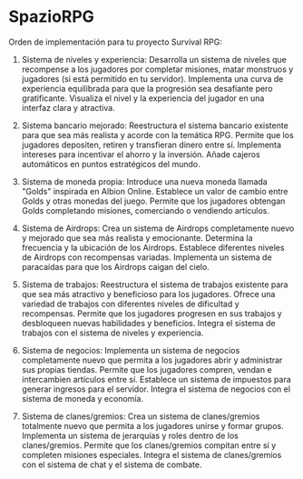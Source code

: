 # SpazioRPG
Orden de implementación para tu proyecto Survival RPG:

1. Sistema de niveles y experiencia:
Desarrolla un sistema de niveles que recompense a los jugadores por completar misiones, matar monstruos y jugadores (si está permitido en tu servidor).
Implementa una curva de experiencia equilibrada para que la progresión sea desafiante pero gratificante.
Visualiza el nivel y la experiencia del jugador en una interfaz clara y atractiva.

2. Sistema bancario mejorado:
Reestructura el sistema bancario existente para que sea más realista y acorde con la temática RPG.
Permite que los jugadores depositen, retiren y transfieran dinero entre sí.
Implementa intereses para incentivar el ahorro y la inversión.
Añade cajeros automáticos en puntos estratégicos del mundo.

4. Sistema de moneda propia:
Introduce una nueva moneda llamada "Golds" inspirada en Albion Online.
Establece un valor de cambio entre Golds y otras monedas del juego.
Permite que los jugadores obtengan Golds completando misiones, comerciando o vendiendo artículos.

6. Sistema de Airdrops:
Crea un sistema de Airdrops completamente nuevo y mejorado que sea más realista y emocionante.
Determina la frecuencia y la ubicación de los Airdrops.
Establece diferentes niveles de Airdrops con recompensas variadas.
Implementa un sistema de paracaídas para que los Airdrops caigan del cielo.

5. Sistema de trabajos:
Reestructura el sistema de trabajos existente para que sea más atractivo y beneficioso para los jugadores.
Ofrece una variedad de trabajos con diferentes niveles de dificultad y recompensas.
Permite que los jugadores progresen en sus trabajos y desbloqueen nuevas habilidades y beneficios.
Integra el sistema de trabajos con el sistema de niveles y experiencia.

7. Sistema de negocios:
Implementa un sistema de negocios completamente nuevo que permita a los jugadores abrir y administrar sus propias tiendas.
Permite que los jugadores compren, vendan e intercambien artículos entre sí.
Establece un sistema de impuestos para generar ingresos para el servidor.
Integra el sistema de negocios con el sistema de moneda y economía.

9. Sistema de clanes/gremios:
Crea un sistema de clanes/gremios totalmente nuevo que permita a los jugadores unirse y formar grupos.
Implementa un sistema de jerarquías y roles dentro de los clanes/gremios.
Permite que los clanes/gremios compitan entre sí y completen misiones especiales.
Integra el sistema de clanes/gremios con el sistema de chat y el sistema de combate.
